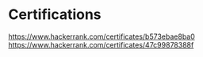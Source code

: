 # Certifications
https://www.hackerrank.com/certificates/b573ebae8ba0
https://www.hackerrank.com/certificates/47c99878388f
